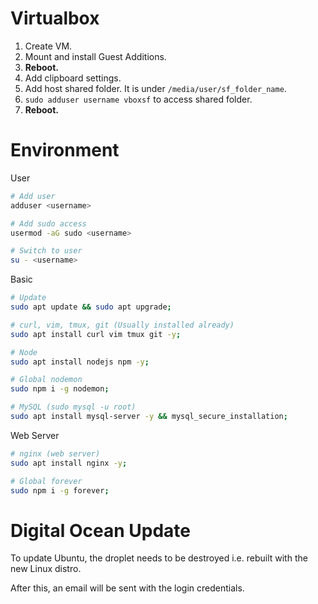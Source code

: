 # Virtualbox

1. Create VM.
2. Mount and install Guest Additions.
3. **Reboot.**
4. Add clipboard settings.
5. Add host shared folder. It is under `/media/user/sf_folder_name`.
6. `sudo adduser username vboxsf` to access shared folder.
7. **Reboot.**

# Environment

User
```bash
# Add user
adduser <username>

# Add sudo access
usermod -aG sudo <username>

# Switch to user
su - <username>
```

Basic

```bash
# Update
sudo apt update && sudo apt upgrade;

# curl, vim, tmux, git (Usually installed already)
sudo apt install curl vim tmux git -y;

# Node
sudo apt install nodejs npm -y;

# Global nodemon
sudo npm i -g nodemon;

# MySQL (sudo mysql -u root)
sudo apt install mysql-server -y && mysql_secure_installation;
```

Web Server

```bash
# nginx (web server)
sudo apt install nginx -y;

# Global forever
sudo npm i -g forever;
```

# Digital Ocean Update

To update Ubuntu, the droplet needs to be destroyed i.e. rebuilt with the new Linux distro.

After this, an email will be sent with the login credentials.